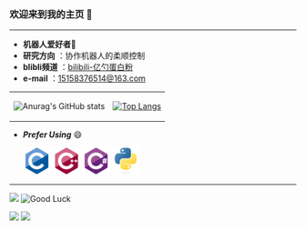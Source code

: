 ### 欢迎来到我的主页 👋

---

- **机器人爱好者**🤖 
- **研究方向** ：协作机器人的柔顺控制
- **blibli频道** ：[bilibili-亿勺蛋白粉](https://space.bilibili.com/412687699?spm_id_from=333.1007.0.0)
- **e-mail** ：15158376514@163.com

<div align="center">
<table>
<tr>
<td>

![Anurag's GitHub stats](https://github-readme-stats.vercel.app/api?username=hhz0328&show_icons=true&theme=radical\&rank_icon=github)

</td>
<td>

[![Top Langs](https://github-readme-stats.vercel.app/api/top-langs/?username=hhz0328&layout=compact)]()

</td>
</tr>
</table>
</div>

- ***Prefer Using*** 😄

  <img width="48px" src="language/c.svg" />
  <img width="48px" src="language/c-plus-plus.svg" />
  <img width="48px" src="language/csharp.svg" />
  <img width="48px" src="language/python.svg" />

---

<img src="https://media.giphy.com/media/LnQjpWaON8nhr21vNW/giphy.gif" width="60"> ![Good Luck](https://visitor-badge.laobi.icu/badge?page_id=hhz0328.hhz0328)

 <img src="https://i.loli.net/2020/07/14/y2oaANRLjTYSpG1.gif" width="34px"> <img src="https://media.giphy.com/media/WUlplcMpOCEmTGBtBW/giphy.gif" width="30"> 
